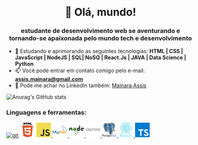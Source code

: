 <h1 align="center">👋 Olá, mundo! </h1>
<h3 align="center"> estudante de desenvolvimento web se aventurando e tornando-se apaixonada pelo mundo tech e desenvolvimento</h3>


- 🌱 Estudando e aprimorando as seguintes tecnologias: **HTML | CSS | JavaScript | NodeJS | SQL| NoSQ | React.Js | JAVA | Data Science | Python**
- 📫 Você pode entrar em contato comigo pelo e-mail: **<a href="mailto: assis.mainara@gmail.com">assis.mainara@gmail.com </a>**
- 📄 Pode me achar no LinkedIn também: <a href="https://www.linkedin.com/in/mainara-assis-5800a38a/">Mainara Assis</a> 



![Anurag's GitHub stats](https://github-readme-stats.vercel.app/api?username=mainara07&show_icons=true&theme=radical)

<h3 align="left">Linguagens e ferramentas:</h3>
<p> <a href="https://git-scm.com/" target="_blank"> <img src="https://www.vectorlogo.zone/logos/git-scm/git-scm-icon.svg" alt="git" width="40" height="40"/></a> 
  
  <a href="https://www.w3.org/html/" target="_blank"> 
  <img src="https://raw.githubusercontent.com/devicons/devicon/master/icons/html5/html5-original-wordmark.svg" alt="html5" width="40" height="40"/></a> 
  <a href="https://developer.mozilla.org/en-US/docs/Web/JavaScript" target="_blank"> <img src="https://raw.githubusercontent.com/devicons/devicon/master/icons/javascript/javascript-original.svg" alt="javascript" width="40" height="40"/> </a> 
  <a href="https://www.mysql.com/" target="_blank"><img src="https://raw.githubusercontent.com/devicons/devicon/master/icons/mysql/mysql-original-wordmark.svg" alt="mysql" width="40" height="40"/> </a> 
  <a href="https://nodejs.org" target="_blank"> <img src="https://raw.githubusercontent.com/devicons/devicon/master/icons/nodejs/nodejs-original-wordmark.svg" alt="nodejs" width="40" height="40"/> </a> <a href="https://expressjs.com" target="_blank"> <img src="https://raw.githubusercontent.com/devicons/devicon/master/icons/express/express-original-wordmark.svg" alt="express" width="40" height="40"/> </a>
  <a href="https://www.postgresql.org" target="_blank"> <img src="https://raw.githubusercontent.com/devicons/devicon/master/icons/postgresql/postgresql-original-wordmark.svg" alt="postgresql" width="40" height="40"/> </a> <a href="https://reactjs.org/" target="_blank"> <img src="https://raw.githubusercontent.com/devicons/devicon/master/icons/react/react-original-wordmark.svg" alt="react" width="40" height="40"/> </a> <a href="https://www.typescriptlang.org/" target="_blank"> <img src="https://raw.githubusercontent.com/devicons/devicon/master/icons/typescript/typescript-original.svg" alt="typescript" width="40" height="40"/>


